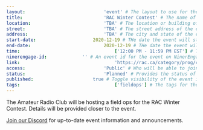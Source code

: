 ```yaml
---
layout:								'event' # The layout to use for the event page. This should never be changed.
title:								'RAC Winter Contest' # The name of the event.
location:							'TBA' # The location or building of the event.
street:								'TBA' # The street address of the event.
address:							'TBA' # The city and state of the event.
start-date:						2020-12-19 # THe date the event will start. YYYY-MM-DD.
end-date:							2020-12-19 # THe date the event will end. YYYY-MM-DD.
time:									['12:00 PM - 11:59 PM EST'] # The time range of the event. Does not include travel. An array of times for multi-day events.
ninerengage-id:				'' # An event id for the event on NinerEngage. Optional.
link:									'https://rac.ca/category/prog/contesting' # An external link to the event. Optional.
access:								'Public' # Who will be able to join us for the event. Values: 'Club', 'School', or 'Public'.
status:								'Planned' # Provides the status of the event. Values: 'Attending', 'Planned', 'Cancelled'.
published:						true # Toggle visibility of the event in feeds.
tags:									['fieldops'] # The tags for the event.
---
```



The Amateur Radio Club will be hosting a field ops for the RAC Winter Contest. Details will be provided closer to the event.

[Join our Discord](https://ninerengage.uncc.edu/news/174684) for up-to-date event information and announcements.
